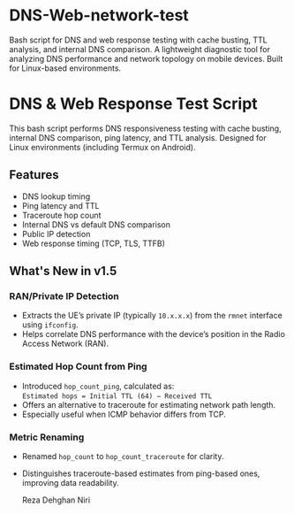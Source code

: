 # DNS-Web-network-test
Bash script for DNS and web response testing with cache busting, TTL analysis, and internal DNS comparison. A lightweight diagnostic tool for analyzing DNS performance and network topology on mobile devices. Built for Linux-based environments.

# DNS & Web Response Test Script

This bash script performs DNS responsiveness testing with cache busting, internal DNS comparison, ping latency, and TTL analysis. Designed for Linux environments (including Termux on Android).

## Features
- DNS lookup timing
- Ping latency and TTL
- Traceroute hop count
- Internal DNS vs default DNS comparison
- Public IP detection
- Web response timing (TCP, TLS, TTFB)

## What's New in v1.5

### RAN/Private IP Detection
- Extracts the UE’s private IP (typically `10.x.x.x`) from the `rmnet` interface using `ifconfig`.
- Helps correlate DNS performance with the device’s position in the Radio Access Network (RAN).

### Estimated Hop Count from Ping
- Introduced `hop_count_ping`, calculated as:  
  `Estimated hops = Initial TTL (64) − Received TTL`
- Offers an alternative to traceroute for estimating network path length.
- Especially useful when ICMP behavior differs from TCP.

### Metric Renaming
- Renamed `hop_count` to `hop_count_traceroute` for clarity.
- Distinguishes traceroute-based estimates from ping-based ones, improving data readability.

  Reza Dehghan Niri
